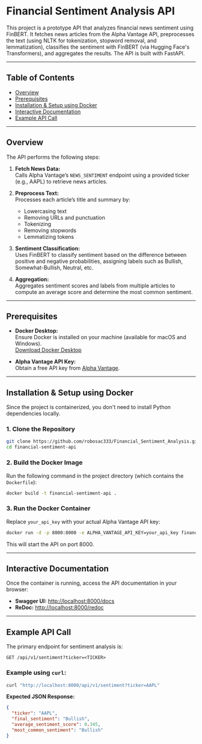# Financial Sentiment Analysis API

This project is a prototype API that analyzes financial news sentiment using FinBERT. It fetches news articles from the Alpha Vantage API, preprocesses the text (using NLTK for tokenization, stopword removal, and lemmatization), classifies the sentiment with FinBERT (via Hugging Face's Transformers), and aggregates the results. The API is built with FastAPI.

---

## Table of Contents

- [Overview](#overview)
- [Prerequisites](#prerequisites)
- [Installation & Setup using Docker](#installation--setup-using-docker)
- [Interactive Documentation](#interactive-documentation)
- [Example API Call](#example-api-call)

---

## Overview

The API performs the following steps:

1. **Fetch News Data:**  
   Calls Alpha Vantage’s `NEWS_SENTIMENT` endpoint using a provided ticker (e.g., AAPL) to retrieve news articles.

2. **Preprocess Text:**  
   Processes each article’s title and summary by:
   - Lowercasing text
   - Removing URLs and punctuation
   - Tokenizing
   - Removing stopwords
   - Lemmatizing tokens

3. **Sentiment Classification:**  
   Uses FinBERT to classify sentiment based on the difference between positive and negative probabilities, assigning labels such as Bullish, Somewhat-Bullish, Neutral, etc.

4. **Aggregation:**  
   Aggregates sentiment scores and labels from multiple articles to compute an average score and determine the most common sentiment.

---

## Prerequisites

- **Docker Desktop:**  
  Ensure Docker is installed on your machine (available for macOS and Windows).  
  [Download Docker Desktop](https://www.docker.com/products/docker-desktop)

- **Alpha Vantage API Key:**  
  Obtain a free API key from [Alpha Vantage](https://www.alphavantage.co/support/#api-key).

---

## Installation & Setup using Docker

Since the project is containerized, you don't need to install Python dependencies locally.

### 1. Clone the Repository

```bash
git clone https://github.com/robosac333/Financial_Sentiment_Analysis.git
cd financial-sentiment-api
```

### 2. Build the Docker Image

Run the following command in the project directory (which contains the `Dockerfile`):

```bash
docker build -t financial-sentiment-api .
```

### 3. Run the Docker Container

Replace `your_api_key` with your actual Alpha Vantage API key:

```bash
docker run -d -p 8000:8000 -e ALPHA_VANTAGE_API_KEY=your_api_key financial-sentiment-api
```

This will start the API on port 8000.

---

## Interactive Documentation

Once the container is running, access the API documentation in your browser:

- **Swagger UI:** [http://localhost:8000/docs](http://localhost:8000/docs)
- **ReDoc:** [http://localhost:8000/redoc](http://localhost:8000/redoc)

---

## Example API Call

The primary endpoint for sentiment analysis is:

```
GET /api/v1/sentiment?ticker=<TICKER>
```

### Example using `curl`:

```bash
curl "http://localhost:8000/api/v1/sentiment?ticker=AAPL"
```

**Expected JSON Response:**

```json
{
  "ticker": "AAPL",
  "final_sentiment": "Bullish",
  "average_sentiment_score": 0.345,
  "most_common_sentiment": "Bullish"
}
```

